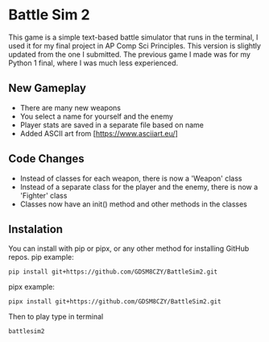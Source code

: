# Battle Sim 2
This game is a simple text-based battle simulator that runs in the terminal, I used it for my final project in AP Comp Sci Principles. This version is slightly updated from the one I submitted. The previous game I made was for my Python 1 final, where I was much less experienced.

## New Gameplay
- There are many new weapons
- You select a name for yourself and the enemy
- Player stats are saved in a separate file based on name
- Added ASCII art from [https://www.asciiart.eu/]

## Code Changes
- Instead of classes for each weapon, there is now a 'Weapon' class
- Instead of a separate class for the player and the enemy, there is now a 'Fighter' class
- Classes now have an init() method and other methods in the classes

## Instalation
You can install with pip or pipx, or any other method for installing GitHub repos.
pip example:
```terminal
pip install git+https://github.com/GDSM8CZY/BattleSim2.git
```
pipx example:
```terminal
pipx install git+https://github.com/GDSM8CZY/BattleSim2.git
```
Then to play type in terminal
```terminal
battlesim2
```
